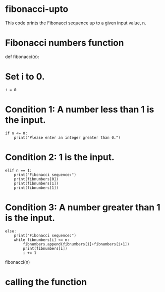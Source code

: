 # fibonacci-upto
This code prints the Fibonacci sequence up to a given input value, n.

# Fibonacci numbers function
def fibonacci(n):

# Set i to 0.
    i = 0
    
# Condition 1: A number less than 1 is the input.
    if n <= 0:
        print("Please enter an integer greater than 0.")
# Condition 2: 1 is the input.        
    elif n == 1:
        print("Fibonacci sequence:")
        print(fibnumbers[0])
        print(fibnumbers[1])
        print(fibnumbers[1])
# Condition 3: A number greater than 1 is the input.        
    else:
        print("Fibonacci sequence:")
        while fibnumbers[i] <= n:
            fibnumbers.append(fibnumbers[i]+fibnumbers[i+1])
            print(fibnumbers[i])
            i += 1

fibonacci(n)
# calling the function
